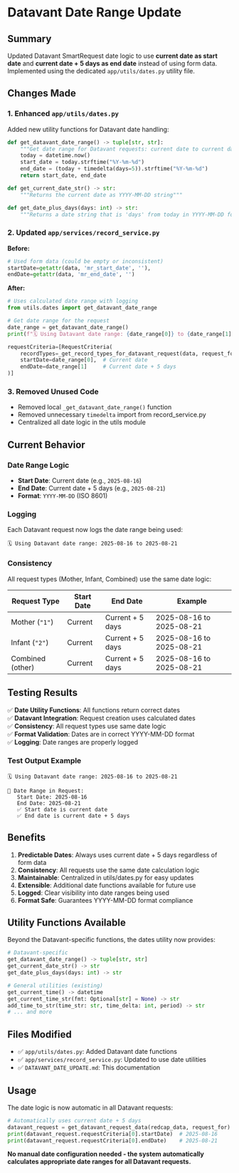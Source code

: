 # Datavant Date Range Update

## Summary

Updated Datavant SmartRequest date logic to use **current date as start date** and **current date + 5 days as end date** instead of using form data. Implemented using the dedicated `app/utils/dates.py` utility file.

## Changes Made

### 1. Enhanced `app/utils/dates.py`

Added new utility functions for Datavant date handling:

```python
def get_datavant_date_range() -> tuple[str, str]:
    """Get date range for Datavant requests: current date to current date + 5 days"""
    today = datetime.now()
    start_date = today.strftime("%Y-%m-%d")
    end_date = (today + timedelta(days=5)).strftime("%Y-%m-%d")
    return start_date, end_date

def get_current_date_str() -> str:
    """Returns the current date as YYYY-MM-DD string"""

def get_date_plus_days(days: int) -> str:
    """Returns a date string that is 'days' from today in YYYY-MM-DD format"""
```

### 2. Updated `app/services/record_service.py`

**Before:**
```python
# Used form data (could be empty or inconsistent)
startDate=getattr(data, 'mr_start_date', ''),
endDate=getattr(data, 'mr_end_date', '')
```

**After:**
```python
# Uses calculated date range with logging
from utils.dates import get_datavant_date_range

# Get date range for the request
date_range = get_datavant_date_range()
print(f"🗓️ Using Datavant date range: {date_range[0]} to {date_range[1]}")

requestCriteria=[RequestCriteria(
    recordTypes=_get_record_types_for_datavant_request(data, request_for),
    startDate=date_range[0],  # Current date
    endDate=date_range[1]     # Current date + 5 days
)]
```

### 3. Removed Unused Code

- Removed local `_get_datavant_date_range()` function
- Removed unnecessary `timedelta` import from record_service.py
- Centralized all date logic in the utils module

## Current Behavior

### Date Range Logic
- **Start Date**: Current date (e.g., `2025-08-16`)
- **End Date**: Current date + 5 days (e.g., `2025-08-21`)
- **Format**: `YYYY-MM-DD` (ISO 8601)

### Logging
Each Datavant request now logs the date range being used:
```
🗓️ Using Datavant date range: 2025-08-16 to 2025-08-21
```

### Consistency
All request types (Mother, Infant, Combined) use the same date logic:

| Request Type | Start Date | End Date | Example |
|---|---|---|---|
| Mother (`"1"`) | Current | Current + 5 days | 2025-08-16 to 2025-08-21 |
| Infant (`"2"`) | Current | Current + 5 days | 2025-08-16 to 2025-08-21 |
| Combined (other) | Current | Current + 5 days | 2025-08-16 to 2025-08-21 |

## Testing Results

✅ **Date Utility Functions**: All functions return correct dates  
✅ **Datavant Integration**: Request creation uses calculated dates  
✅ **Consistency**: All request types use same date logic  
✅ **Format Validation**: Dates are in correct YYYY-MM-DD format  
✅ **Logging**: Date ranges are properly logged  

### Test Output Example
```
🗓️ Using Datavant date range: 2025-08-16 to 2025-08-21

📅 Date Range in Request:
   Start Date: 2025-08-16
   End Date: 2025-08-21
   ✅ Start date is current date
   ✅ End date is current date + 5 days
```

## Benefits

1. **Predictable Dates**: Always uses current date + 5 days regardless of form data
2. **Consistency**: All requests use the same date calculation logic
3. **Maintainable**: Centralized in utils/dates.py for easy updates
4. **Extensible**: Additional date functions available for future use
5. **Logged**: Clear visibility into date ranges being used
6. **Format Safe**: Guarantees YYYY-MM-DD format compliance

## Utility Functions Available

Beyond the Datavant-specific functions, the dates utility now provides:

```python
# Datavant-specific
get_datavant_date_range() -> tuple[str, str]
get_current_date_str() -> str
get_date_plus_days(days: int) -> str

# General utilities (existing)
get_current_time() -> datetime
get_current_time_str(fmt: Optional[str] = None) -> str
add_time_to_str(time_str: str, time_delta: int, period) -> str
# ... and more
```

## Files Modified

- ✅ `app/utils/dates.py`: Added Datavant date functions
- ✅ `app/services/record_service.py`: Updated to use date utilities
- ✅ `DATAVANT_DATE_UPDATE.md`: This documentation

## Usage

The date logic is now automatic in all Datavant requests:

```python
# Automatically uses current date + 5 days
datavant_request = get_datavant_request_data(redcap_data, request_for)
print(datavant_request.requestCriteria[0].startDate)  # 2025-08-16
print(datavant_request.requestCriteria[0].endDate)    # 2025-08-21
```

**No manual date configuration needed - the system automatically calculates appropriate date ranges for all Datavant requests.**